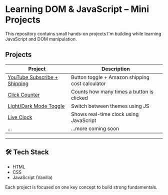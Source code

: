 # Learning DOM & JavaScript – Mini Projects

This repository contains small hands-on projects I'm building while learning JavaScript and DOM manipulation.

## Projects

| Project | Description |
|--------|-------------|
| [YouTube Subscribe + Shipping](./youtube-subscribe-shipping) | Button toggle + Amazon shipping cost calculator |
| [Click Counter](./click-counter) | Counts how many times a button is clicked |
| [Light/Dark Mode Toggle](./light-dark-toggle) | Switch between themes using JS |
| [Live Clock](./live-clock) | Shows real-time clock using JavaScript |
| ... | ...more coming soon |

---

## 🛠️ Tech Stack

- HTML
- CSS
- JavaScript (Vanilla)

Each project is focused on one key concept to build strong fundamentals.
